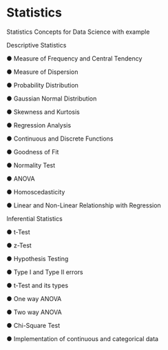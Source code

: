 # Statistics
Statistics Concepts for Data Science with example

Descriptive Statistics

● Measure of Frequency and Central Tendency

● Measure of Dispersion

● Probability Distribution

● Gaussian Normal Distribution

● Skewness and Kurtosis

● Regression Analysis

● Continuous and Discrete Functions

● Goodness of Fit

● Normality Test

● ANOVA

● Homoscedasticity

● Linear and Non-Linear Relationship with Regression



Inferential Statistics

● t-Test

● z-Test

● Hypothesis Testing

● Type I and Type II errors

● t-Test and its types

● One way ANOVA

● Two way ANOVA

● Chi-Square Test

● Implementation of continuous and categorical data
